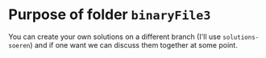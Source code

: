 # Purpose of folder `binaryFile3`
You can create your own solutions on a different branch (I'll use `solutions-soeren`) and if one want we can discuss them together at some point.
